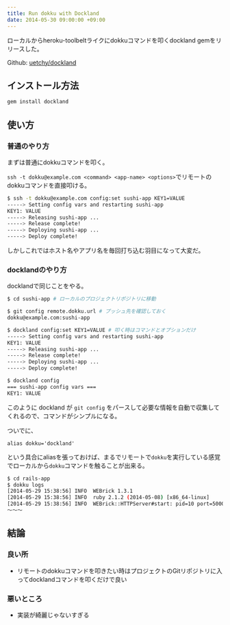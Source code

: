 ```yaml
---
title: Run dokku with Dockland
date: 2014-05-30 09:00:00 +09:00
---
```


ローカルからheroku-toolbeltライクにdokkuコマンドを叩くdockland gemをリリースした。

Github: [uetchy/dockland](https://github.com/uetchy/dockland)

## インストール方法

```bash
gem install dockland
```

## 使い方

### 普通のやり方

まずは普通にdokkuコマンドを叩く。

`ssh -t dokku@example.com <command> <app-name> <options>`でリモートのdokkuコマンドを直接叩ける。

```bash
$ ssh -t dokku@example.com config:set sushi-app KEY1=VALUE
-----> Setting config vars and restarting sushi-app
KEY1: VALUE
-----> Releasing sushi-app ...
-----> Release complete!
-----> Deploying sushi-app ...
-----> Deploy complete!
```

しかしこれではホスト名やアプリ名を毎回打ち込む羽目になって大変だ。

### docklandのやり方

docklandで同じことをやる。

```bash
$ cd sushi-app # ローカルのプロジェクトリポジトリに移動

$ git config remote.dokku.url # プッシュ先を確認しておく
dokku@example.com:sushi-app

$ dockland config:set KEY1=VALUE # 叩く時はコマンドとオプションだけ
-----> Setting config vars and restarting sushi-app
KEY1: VALUE
-----> Releasing sushi-app ...
-----> Release complete!
-----> Deploying sushi-app ...
-----> Deploy complete!

$ dockland config
=== sushi-app config vars ===
KEY1: VALUE
```

このように dockland が `git config` をパースして必要な情報を自動で収集してくれるので、コマンドがシンプルになる。

ついでに、

```bash:.zshrc
alias dokku='dockland'
```

という具合にaliasを張っておけば、まるでリモートで`dokku`を実行している感覚でローカルから`dokku`コマンドを触ることが出来る。

```bash
$ cd rails-app
$ dokku logs
[2014-05-29 15:38:56] INFO  WEBrick 1.3.1
[2014-05-29 15:38:56] INFO  ruby 2.1.2 (2014-05-08) [x86_64-linux]
[2014-05-29 15:38:56] INFO  WEBrick::HTTPServer#start: pid=10 port=5000
〜〜〜
```

## 結論
### 良い所

- リモートのdokkuコマンドを叩きたい時はプロジェクトのGitリポジトリに入ってdocklandコマンドを叩くだけで良い

### 悪いところ

- 実装が綺麗じゃないすぎる
